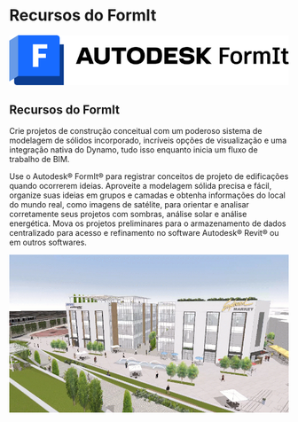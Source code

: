 # Recursos do FormIt

![](<../.gitbook/assets/formit intro hero image.png>)

## Recursos do FormIt

Crie projetos de construção conceitual com um poderoso sistema de modelagem de sólidos incorporado, incríveis opções de visualização e uma integração nativa do Dynamo, tudo isso enquanto inicia um fluxo de trabalho de BIM.

Use o Autodesk® FormIt® para registrar conceitos de projeto de edificações quando ocorrerem ideias. Aproveite a modelagem sólida precisa e fácil, organize suas ideias em grupos e camadas e obtenha informações do local do mundo real, como imagens de satélite, para orientar e analisar corretamente seus projetos com sombras, análise solar e análise energética. Mova os projetos preliminares para o armazenamento de dados centralizado para acesso e refinamento no software Autodesk® Revit® ou em outros softwares.

![](../.gitbook/assets/formit-capabilities.png)
